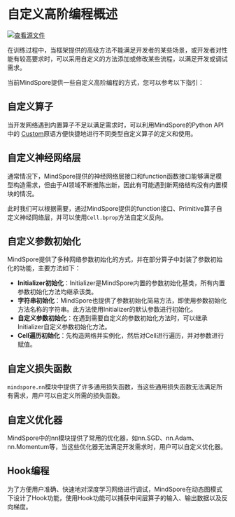 # 自定义高阶编程概述

[![查看源文件](https://mindspore-website.obs.cn-north-4.myhuaweicloud.com/website-images/r2.4.0/resource/_static/logo_source.svg)](https://gitee.com/mindspore/docs/blob/r2.4.0/docs/mindspore/source_zh_cn/model_train/custom_program/overview.md)

在训练过程中，当框架提供的高级方法不能满足开发者的某些场景，或开发者对性能有较高要求时，可以采用自定义的方法添加或修改某些流程，以满足开发或调试需求。

当前MindSpore提供一些自定义高阶编程的方式，您可以参考以下指引：

## 自定义算子

当开发网络遇到内置算子不足以满足需求时，可以利用MindSpore的Python API中的 [Custom](https://www.mindspore.cn/docs/zh-CN/r2.4.0/api_python/ops/mindspore.ops.Custom.html#mindspore-ops-custom)原语方便快捷地进行不同类型自定义算子的定义和使用。

## 自定义神经网络层

通常情况下，MindSpore提供的神经网络层接口和function函数接口能够满足模型构造需求，但由于AI领域不断推陈出新，因此有可能遇到新网络结构没有内置模块的情况。

此时我们可以根据需要，通过MindSpore提供的function接口、Primitive算子自定义神经网络层，并可以使用`Cell.bprop`方法自定义反向。

## 自定义参数初始化

MindSpore提供了多种网络参数初始化的方式，并在部分算子中封装了参数初始化的功能，主要方法如下：

- **Initializer初始化**：Initializer是MindSpore内置的参数初始化基类，所有内置参数初始化方法均继承该类。
- **字符串初始化**：MindSpore也提供了参数初始化简易方法，即使用参数初始化方法名称的字符串。此方法使用Initializer的默认参数进行初始化。
- **自定义参数初始化**：在遇到需要自定义的参数初始化方法时，可以继承Initializer自定义参数初始化方法。
- **Cell遍历初始化**：先构造网络并实例化，然后对Cell进行遍历，并对参数进行赋值。

## 自定义损失函数

`mindspore.nn`模块中提供了许多通用损失函数，当这些通用损失函数无法满足所有需求，用户可以自定义所需的损失函数。

## 自定义优化器

MindSpore中的nn模块提供了常用的优化器，如nn.SGD、nn.Adam、nn.Momentum等，当这些优化器无法满足开发需求时，用户可以自定义优化器。

## Hook编程

为了方便用户准确、快速地对深度学习网络进行调试，MindSpore在动态图模式下设计了Hook功能，使用Hook功能可以捕获中间层算子的输入、输出数据以及反向梯度。
